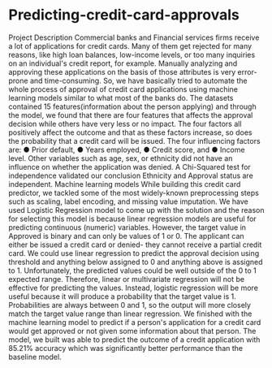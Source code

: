 # Predicting-credit-card-approvals

Project Description
Commercial banks and Financial services firms receive a lot of applications for
credit cards. Many of them get rejected for many reasons, like high loan balances,
low-income levels, or too many inquiries on an individual's credit report, for
example. Manually analyzing and approving these applications on the basis of those
attributes is very error-prone and time-consuming.
So, we have basically tried to automate the whole process of approval of credit card
applications using machine learning models similar to what most of the banks do.
The datasets contained 15 features(information about the person applying) and
through the model, we found that there are four features that affects the approval
decision while others have very less or no impact. The four factors all positively
affect the outcome and that as these factors increase, so does the probability that a
credit card will be issued.
The four influencing factors are:
● Prior default,
● Years employed,
● Credit score, and
● Income level.
Other variables such as age, sex, or ethnicity did not have an influence on whether
the application was denied. A Chi-Squared test for independence validated our
conclusion Ethnicity and Approval status are independent.
Machine learning models
While building this credit card predictor, we tackled some of the most
widely-known preprocessing steps such as scaling, label encoding, and missing
value imputation.
We have used Logistic Regression model to come up with the solution and the
reason for selecting this model is because linear regression models are useful for
predicting continuous (numeric) variables. However, the target value in Approved is
binary and can only be values of 1 or 0. The applicant can either be issued a credit
card or denied- they cannot receive a partial credit card. We could use linear
regression to predict the approval decision using threshold and anything below
assigned to 0 and anything above is assigned to 1. Unfortunately, the predicted
values could be well outside of the 0 to 1 expected range. Therefore, linear or
multivariate regression will not be effective for predicting the values. Instead,
logistic regression will be more useful because it will produce a probability that the
target value is 1. Probabilities are always between 0 and 1, so the output will more
closely match the target value range than linear regression.
We finished with the machine learning model to predict if a person's application for
a credit card would get approved or not given some information about that person.
The model, we built was able to predict the outcome of a credit application with
85.21% accuracy which was significantly better performance than the baseline
model.
